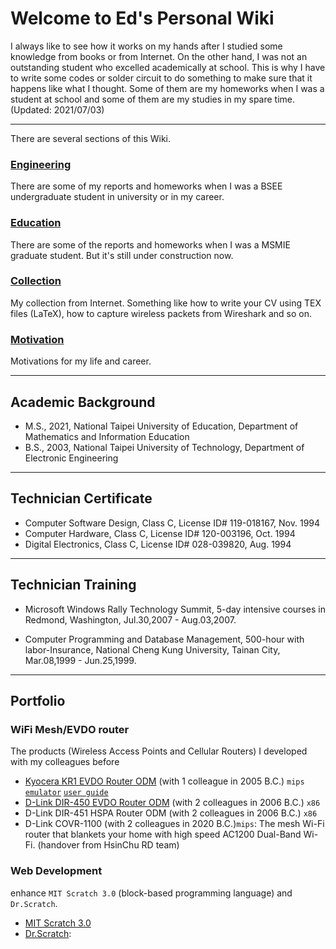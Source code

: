 # Welcome to Ed's Personal Wiki

I always like to see how it works on my hands after I studied some knowledge from books or from Internet. On the other hand, I was not an outstanding student who excelled academically at school. This is why I have to write some codes or solder circuit to do something to make sure that it happens like what I thought. Some of them are my homeworks when I was a student at school and some of them are my studies in my spare time. (Updated: 2021/07/03)


----
There are several sections of this Wiki.

### [Engineering](distro/debian/index.md)
There are some of my reports and homeworks when I was a BSEE undergraduate student in university or in my career.

### [Education](qualitative-research/index.md)
 
There are some of the reports and homeworks when I was a MSMIE graduate student. But it's still under construction now. 

### [Collection](collections/index.md)

My collection from Internet. Something like how to write your CV using TEX files (LaTeX), how to capture wireless packets from Wireshark and so on.

### [Motivation](painting/index.md)

Motivations for my life and career.

----

## Academic Background

<!-- 大學各系所(組) 授予學位中、英文名稱 參考手冊 -->
<!-- http://dgaa.web.nthu.edu.tw/ezfiles/74/1074/img/360/rule4-3.pdf -->

<!-- diverse academic backgrounds, including `Electronic Engineering` and `Mathematics/Information Education`. -->

<!--College of Science, --> 

- M.S., 2021, National Taipei University of Education, Department of Mathematics and Information Education
- B.S., 2003, National Taipei University of Technology, Department of Electronic Engineering

----

## Technician Certificate
<!--
diverse certification and Licenses from [Skill Evaluation Center of Workforce Development Agency,Ministry of Labor](https://www.wdasec.gov.tw/en/)
-->

- Computer Software Design, Class C, License ID# 119-018167, Nov. 1994
- Computer Hardware, Class C, License ID# 120-003196, Oct. 1994
- Digital Electronics, Class C, License ID# 028-039820, Aug. 1994

----

## Technician Training

- Microsoft Windows Rally Technology Summit, 5-day intensive courses in Redmond, Washington, Jul.30,2007 - Aug.03,2007.
<!--
- SoC & IC Design Courses, 251-hour, National Tsing Hua University, Hsinchu City, Aug.27,2002 - Jan.12,2003.
-->
- Computer Programming and Database Management, 500-hour with labor-Insurance, National Cheng Kung University, Tainan City, Mar.08,1999 - Jun.25,1999.

----

## Portfolio

### WiFi Mesh/EVDO router

The products (Wireless Access Points and Cellular Routers) I developed with my colleagues before

- [Kyocera KR1 EVDO Router ODM](https://wikidevi.com/wiki/Kyocera_KR1) (with 1 colleague in 2005 B.C.) `mips` [`emulator`](http://support.dlink.ca/Emulators/kr1/h_wizard.html) [`user guide`](https://www.192-168-1-1-ip.co/manuals/9902.pdf)
- [D-Link DIR-450 EVDO Router ODM](https://wikidevi.com/wiki/D-Link_DIR-450_rev_A1) (with 2 colleagues in 2006 B.C.) `x86`
   <!--[`emulator`](http://www.support.dlink.ca/emulators/dir450/103/login.htm)-->
- D-Link DIR-451 HSPA Router ODM (with 2 colleagues in 2006 B.C.) `x86`
   <!--[`emulator`](http://www.support.dlink.com/emulators/dir451/103NA/login.htm)-->
- D-Link COVR-1100 (with 2 colleagues in 2020 B.C.)`mips`: The mesh Wi-Fi router that blankets your home with high speed AC1200 Dual-Band Wi-Fi. (handover from HsinChu RD team)

### Web Development 

enhance `MIT Scratch 3.0` (block-based programming language) and `Dr.Scratch`.

- [MIT Scratch 3.0](https://github.com/edlai/scratch-gui)
- [Dr.Scratch](https://github.com/edlai/drScratch):